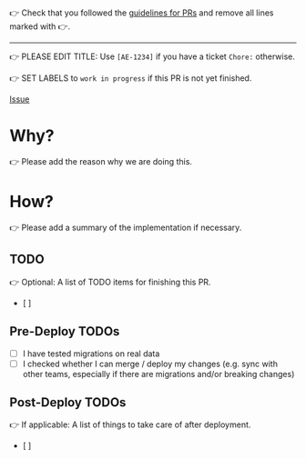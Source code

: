 👉 Check that you followed the [guidelines for PRs](https://github.com/inoqo/docs/blob/main/docs/dev-team/dev/branches_pull_requests_releases.md#backend-workflow-assessment-engine) and remove all lines marked with 👉.

---

👉 PLEASE EDIT TITLE: Use `[AE-1234]` if you have a ticket `Chore:` otherwise.

👉 SET LABELS to `work in progress` if this PR is not yet finished.

[Issue](https://linear.app/inoqo/issue/AE-1234)

# Why?

👉 Please add the reason why we are doing this.

# How?

👉 Please add a summary of the implementation if necessary.

## TODO

👉 Optional: A list of TODO items for finishing this PR.
- [ ]

## Pre-Deploy TODOs

- [ ] I have tested migrations on real data
- [ ] I checked whether I can merge / deploy my changes (e.g. sync with other teams, especially if there are migrations and/or breaking changes)

## Post-Deploy TODOs

👉 If applicable: A list of things to take care of after deployment.
- [ ]


